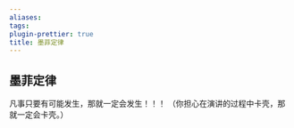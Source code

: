 ```yaml
---
aliases: 
tags: 
plugin-prettier: true
title: 墨菲定律
---
```

## 墨菲定律

凡事只要有可能发生，那就一定会发生！！！
（你担心在演讲的过程中卡壳，那就一定会卡壳。）

